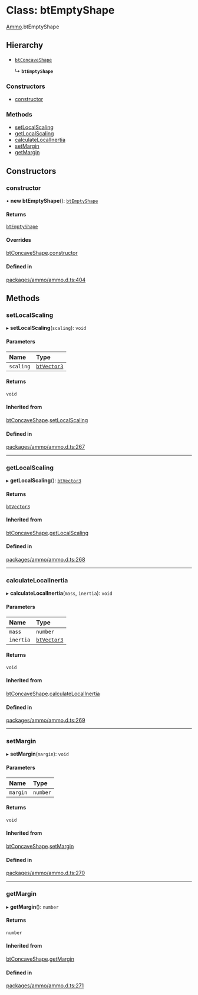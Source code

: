 # Class: btEmptyShape

[Ammo](../modules/Ammo.md).btEmptyShape

## Hierarchy

- [`btConcaveShape`](Ammo.btConcaveShape.md)

  ↳ **`btEmptyShape`**

### Constructors

- [constructor](Ammo.btEmptyShape.md#constructor)

### Methods

- [setLocalScaling](Ammo.btEmptyShape.md#setlocalscaling)
- [getLocalScaling](Ammo.btEmptyShape.md#getlocalscaling)
- [calculateLocalInertia](Ammo.btEmptyShape.md#calculatelocalinertia)
- [setMargin](Ammo.btEmptyShape.md#setmargin)
- [getMargin](Ammo.btEmptyShape.md#getmargin)

## Constructors

### constructor

• **new btEmptyShape**(): [`btEmptyShape`](Ammo.btEmptyShape.md)

#### Returns

[`btEmptyShape`](Ammo.btEmptyShape.md)

#### Overrides

[btConcaveShape](Ammo.btConcaveShape.md).[constructor](Ammo.btConcaveShape.md#constructor)

#### Defined in

[packages/ammo/ammo.d.ts:404](https://github.com/Orillusion/orillusion/blob/main/packages/ammo/ammo.d.ts#L404)

## Methods

### setLocalScaling

▸ **setLocalScaling**(`scaling`): `void`

#### Parameters

| Name | Type |
| :------ | :------ |
| `scaling` | [`btVector3`](Ammo.btVector3.md) |

#### Returns

`void`

#### Inherited from

[btConcaveShape](Ammo.btConcaveShape.md).[setLocalScaling](Ammo.btConcaveShape.md#setlocalscaling)

#### Defined in

[packages/ammo/ammo.d.ts:267](https://github.com/Orillusion/orillusion/blob/main/packages/ammo/ammo.d.ts#L267)

___

### getLocalScaling

▸ **getLocalScaling**(): [`btVector3`](Ammo.btVector3.md)

#### Returns

[`btVector3`](Ammo.btVector3.md)

#### Inherited from

[btConcaveShape](Ammo.btConcaveShape.md).[getLocalScaling](Ammo.btConcaveShape.md#getlocalscaling)

#### Defined in

[packages/ammo/ammo.d.ts:268](https://github.com/Orillusion/orillusion/blob/main/packages/ammo/ammo.d.ts#L268)

___

### calculateLocalInertia

▸ **calculateLocalInertia**(`mass`, `inertia`): `void`

#### Parameters

| Name | Type |
| :------ | :------ |
| `mass` | `number` |
| `inertia` | [`btVector3`](Ammo.btVector3.md) |

#### Returns

`void`

#### Inherited from

[btConcaveShape](Ammo.btConcaveShape.md).[calculateLocalInertia](Ammo.btConcaveShape.md#calculatelocalinertia)

#### Defined in

[packages/ammo/ammo.d.ts:269](https://github.com/Orillusion/orillusion/blob/main/packages/ammo/ammo.d.ts#L269)

___

### setMargin

▸ **setMargin**(`margin`): `void`

#### Parameters

| Name | Type |
| :------ | :------ |
| `margin` | `number` |

#### Returns

`void`

#### Inherited from

[btConcaveShape](Ammo.btConcaveShape.md).[setMargin](Ammo.btConcaveShape.md#setmargin)

#### Defined in

[packages/ammo/ammo.d.ts:270](https://github.com/Orillusion/orillusion/blob/main/packages/ammo/ammo.d.ts#L270)

___

### getMargin

▸ **getMargin**(): `number`

#### Returns

`number`

#### Inherited from

[btConcaveShape](Ammo.btConcaveShape.md).[getMargin](Ammo.btConcaveShape.md#getmargin)

#### Defined in

[packages/ammo/ammo.d.ts:271](https://github.com/Orillusion/orillusion/blob/main/packages/ammo/ammo.d.ts#L271)
